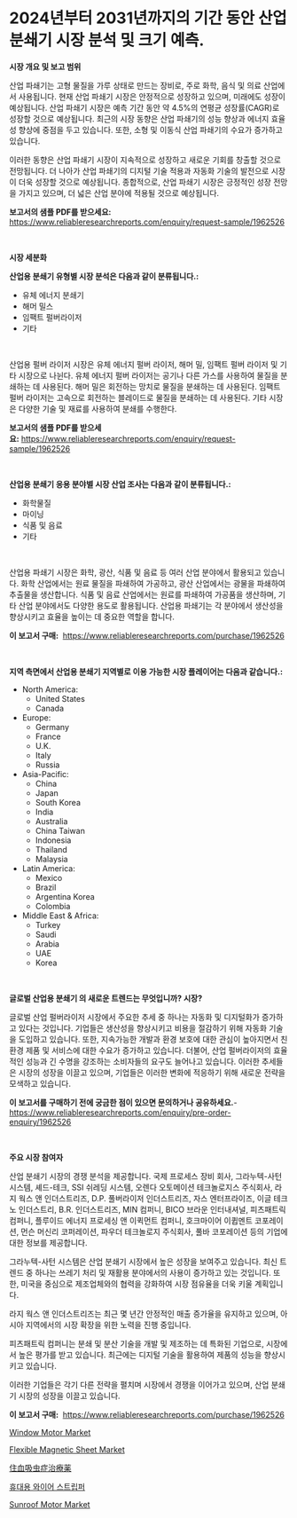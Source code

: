 <p><h1>2024년부터 2031년까지의 기간 동안 산업 분쇄기 시장 분석 및 크기 예측.</h1></p><p><strong>시장 개요 및 보고 범위</strong></p>
<p><p>산업 파쇄기는 고형 물질을 가루 상태로 만드는 장비로, 주로 화학, 음식 및 의료 산업에서 사용됩니다. 현재 산업 파쇄기 시장은 안정적으로 성장하고 있으며, 미래에도 성장이 예상됩니다. 산업 파쇄기 시장은 예측 기간 동안 약 4.5%의 연평균 성장률(CAGR)로 성장할 것으로 예상됩니다. 최근의 시장 동향은 산업 파쇄기의 성능 향상과 에너지 효율성 향상에 중점을 두고 있습니다. 또한, 소형 및 이동식 산업 파쇄기의 수요가 증가하고 있습니다.</p><p>이러한 동향은 산업 파쇄기 시장이 지속적으로 성장하고 새로운 기회를 창출할 것으로 전망됩니다. 더 나아가 산업 파쇄기의 디지털 기술 적용과 자동화 기술의 발전으로 시장이 더욱 성장할 것으로 예상됩니다. 종합적으로, 산업 파쇄기 시장은 긍정적인 성장 전망을 가지고 있으며, 더 넓은 산업 분야에 적용될 것으로 예상됩니다.</p></p>
<p><strong>보고서의 샘플 PDF를 받으세요:</strong> <a href="https://www.reliableresearchreports.com/enquiry/request-sample/1962526">https://www.reliableresearchreports.com/enquiry/request-sample/1962526</a></p>
<p>&nbsp;</p>
<p><strong>시장 세분화</strong></p>
<p><strong>산업용 분쇄기 유형별 시장 분석은 다음과 같이 분류됩니다.:</strong></p>
<p><ul><li>유체 에너지 분쇄기</li><li>해머 밀스</li><li>임팩트 펄버라이저</li><li>기타</li></ul></p>
<p>&nbsp;</p>
<p><p>산업용 펄버 라이저 시장은 유체 에너지 펄버 라이저, 해머 밀, 임팩트 펄버 라이저 및 기타 시장으로 나뉜다. 유체 에너지 펄버 라이저는 공기나 다른 가스를 사용하여 물질을 분쇄하는 데 사용된다. 해머 밀은 회전하는 망치로 물질을 분쇄하는 데 사용된다. 임팩트 펄버 라이저는 고속으로 회전하는 블레이드로 물질을 분쇄하는 데 사용된다. 기타 시장은 다양한 기술 및 재료를 사용하여 분쇄를 수행한다.</p></p>
<p><strong>보고서의 샘플 PDF를 받으세요:</strong>&nbsp;<a href="https://www.reliableresearchreports.com/enquiry/request-sample/1962526">https://www.reliableresearchreports.com/enquiry/request-sample/1962526</a></p>
<p>&nbsp;</p>
<p><strong> 산업용 분쇄기 응용 분야별 시장 산업 조사는 다음과 같이 분류됩니다.:</strong></p>
<p><ul><li>화학물질</li><li>마이닝</li><li>식품 및 음료</li><li>기타</li></ul></p>
<p>&nbsp;</p>
<p><p>산업용 파쇄기 시장은 화학, 광산, 식품 및 음료 등 여러 산업 분야에서 활용되고 있습니다. 화학 산업에서는 원료 물질을 파쇄하여 가공하고, 광산 산업에서는 광물을 파쇄하여 추출물을 생산합니다. 식품 및 음료 산업에서는 원료를 파쇄하여 가공품을 생산하며, 기타 산업 분야에서도 다양한 용도로 활용됩니다. 산업용 파쇄기는 각 분야에서 생산성을 향상시키고 효율을 높이는 데 중요한 역할을 합니다.</p></p>
<p><strong>이 보고서 구매:</strong>&nbsp; <a href="https://www.reliableresearchreports.com/purchase/1962526">https://www.reliableresearchreports.com/purchase/1962526</a></p>
<p>&nbsp;</p>
<p><strong>지역 측면에서 산업용 분쇄기 지역별로 이용 가능한 시장 플레이어는 다음과 같습니다.:</strong></p>
<p><ul>
    <li>
        North America:
        <ul>
            <li>United States</li>
            <li>Canada</li>
        </ul>
    </li>
    <li>
        Europe:
        <ul>
            <li>Germany</li>
            <li>France</li>
            <li>U.K.</li>
            <li>Italy</li>
            <li>Russia</li>
        </ul>
    </li>
    <li>
        Asia-Pacific:
        <ul>
            <li>China</li>
            <li>Japan</li>
            <li>South Korea</li>
            <li>India</li>
            <li>Australia</li>
            <li>China Taiwan</li>
            <li>Indonesia</li>
            <li>Thailand</li>
            <li>Malaysia</li>
        </ul>
    </li>
    <li>
        Latin America:
        <ul>
            <li>Mexico</li>
            <li>Brazil</li>
            <li>Argentina Korea</li>
            <li>Colombia</li>
        </ul>
    </li>
    <li>
        Middle East & Africa:
        <ul>
            <li>Turkey</li>
            <li>Saudi</li>
            <li>Arabia</li>
            <li>UAE</li>
            <li>Korea</li>
        </ul>
    </li>
    </ul></p>
<p>&nbsp;</p>
<p><strong>글로벌 산업용 분쇄기 의 새로운 트렌드는 무엇입니까? 시장?</strong></p>
<p><p>글로벌 산업 펄버라이저 시장에서 주요한 추세 중 하나는 자동화 및 디지털화가 증가하고 있다는 것입니다. 기업들은 생산성을 향상시키고 비용을 절감하기 위해 자동화 기술을 도입하고 있습니다. 또한, 지속가능한 개발과 환경 보호에 대한 관심이 높아지면서 친환경 제품 및 서비스에 대한 수요가 증가하고 있습니다. 더불어, 산업 펄버라이저의 효율적인 성능과 긴 수명을 강조하는 소비자들의 요구도 늘어나고 있습니다. 이러한 추세들은 시장의 성장을 이끌고 있으며, 기업들은 이러한 변화에 적응하기 위해 새로운 전략을 모색하고 있습니다.</p></p>
<p><strong>이 보고서를 구매하기 전에 궁금한 점이 있으면 문의하거나 공유하세요.</strong>- <a href="https://www.reliableresearchreports.com/enquiry/pre-order-enquiry/1962526">https://www.reliableresearchreports.com/enquiry/pre-order-enquiry/1962526</a></p>
<p>&nbsp;</p>
<p><strong>주요 시장 참여자</strong></p>
<p><p>산업 분쇄기 시장의 경쟁 분석을 제공합니다. 국제 프로세스 장비 회사, 그라누텍-사턴 시스템, 셰드-테크, SSI 쉬레딩 시스템, 오렌다 오토메이션 테크놀로지스 주식회사, 라지 웍스 앤 인더스트리즈, D.P. 풀버라이저 인더스트리즈, 자스 엔터프라이즈, 이글 테크노 인더스트리, B.R. 인더스트리즈, MIN 컴퍼니, BICO 브라운 인터내셔널, 피츠패트릭 컴퍼니, 플루이드 에너지 프로세싱 앤 이퀵먼트 컴퍼니, 호크마이어 이큅멘트 코포레이션, 먼슨 머신리 코퍼레이션, 파우더 테크놀로지 주식회사, 풀바 코포레이션 등의 기업에 대한 정보를 제공합니다. </p><p>그라누텍-사턴 시스템은 산업 분쇄기 시장에서 높은 성장을 보여주고 있습니다. 최신 트렌드 중 하나는 쓰레기 처리 및 재활용 분야에서의 사용이 증가하고 있는 것입니다. 또한, 미국을 중심으로 제조업체와의 협력을 강화하여 시장 점유율을 더욱 키울 계획입니다.</p><p>라지 웍스 앤 인더스트리즈는 최근 몇 년간 안정적인 매출 증가율을 유지하고 있으며, 아시아 지역에서의 시장 확장을 위한 노력을 진행 중입니다.</p><p>피츠패트릭 컴퍼니는 분쇄 및 분산 기술을 개발 및 제조하는 데 특화된 기업으로, 시장에서 높은 평가를 받고 있습니다. 최근에는 디지털 기술을 활용하여 제품의 성능을 향상시키고 있습니다.</p><p>이러한 기업들은 각기 다른 전략을 펼치며 시장에서 경쟁을 이어가고 있으며, 산업 분쇄기 시장의 성장을 이끌고 있습니다.</p></p>
<p><strong>이 보고서 구매:</strong>&nbsp;&nbsp;<a href="https://www.reliableresearchreports.com/purchase/1962526">https://www.reliableresearchreports.com/purchase/1962526</a></p>
<p><p><a href="https://issuu.com/reportprime-2/docs/window-motor-market-size-2030.pptx">Window Motor Market</a></p><p><a href="https://github.com/jj19131/Market-Research-Report-List-2/blob/main/flexible-magnetic-sheet-market.md">Flexible Magnetic Sheet Market</a></p><p><a href="https://github.com/dzy793153605/Market-Research-Report-List-1/blob/main/164142511883.md">住血吸虫症治療薬</a></p><p><a href="https://medium.com/@darianswift1922_33282/%EC%86%90%EC%9E%A1%EC%9D%B4-%EC%99%80%EC%9D%B4%EC%96%B4-%EC%8A%A4%ED%8A%B8%EB%A6%AC%ED%8D%BC-%EC%8B%9C%EC%9E%A5-%EC%A1%B0%EC%82%AC-%EB%B3%B4%EA%B3%A0%EC%84%9C-%EA%B7%B8-%EC%97%AD%EC%82%AC-%EB%B0%8F-2024%EB%85%84%EB%B6%80%ED%84%B0-2031%EB%85%84%EA%B9%8C%EC%A7%80%EC%9D%98-%EC%98%88%EC%B8%A1-6f6c8d90614e">휴대용 와이어 스트립퍼</a></p><p><a href="https://issuu.com/reportprime-2/docs/sunroof-motor-market-size-2030.pptx">Sunroof Motor Market</a></p></p>
